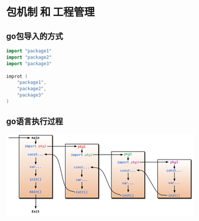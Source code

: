 # 包机制 和 工程管理

## go包导入的方式

```go
import "package1"
import "package2"
import "package3"

improt (
    "package1",
    "package2",
    "package3"
)
```

## go语言执行过程
![](./img/go语言执行过程.png)



